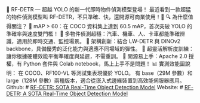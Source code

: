 
🚀 RF-DETR — 超越 YOLO 的新一代即時物件偵測模型登場！
最近看到一款超猛的物件偵測模型叫 RF-DETR，不只準確、快，還開源可商業使用！👀
🔍 為什麼值得關注？
 📌 mAP > 60：在 COCO 資料集上達到 60.5 mAP，首次突破 YOLO 的準確率與速度雙門檻！
 📌 多物件偵測超穩：汽車、機車、人、卡車都能準確辨識，適用於即時交通、監控場景。
 📌 架構創新：結合 LW-DETR 與 DINOv2 backbone，具備優秀的泛化能力與適應不同場域的彈性。
 📌 超靈活解析度訓練：讓你根據硬體效能平衡準確度與延遲，不需重訓。
 📌 開源易上手：Apache 2.0 授權，有 Python 套件與 Colab notebook，馬上上手不是問題！
📊 實測效能圖說明：
在 COCO、RF100-VL 等測試集表現優於 YOLO。
有 base（29M 參數）和 large（128M 參數）兩種版本，適合從嵌入式邊緣裝置到高效能伺服器應用。
Github: # [RF-DETR: SOTA Real-Time Object Detection Model](https://github.com/roboflow/rf-detr?fbclid=IwY2xjawJRmO1leHRuA2FlbQIxMAABHU4z5G3GBSsAKusosuPc7jC-pIJwedU87mF_9qKBumTNX8n6vGG9da64_g_aem_WcEcsOtQ1PW5uv4p1nDScw)
Website: # [RF-DETR: A SOTA Real-Time Object Detection Model](https://blog.roboflow.com/rf-detr/)

